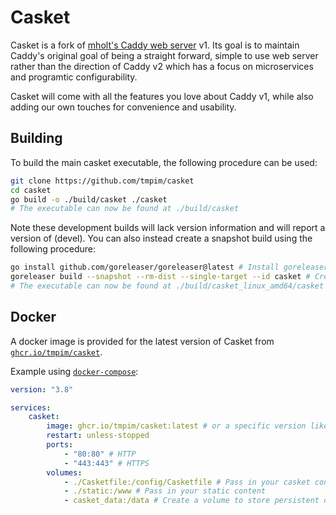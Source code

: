 # Casket

Casket is a fork of [mholt's Caddy web server](https://github.com/caddyserver/caddy) v1.
Its goal is to maintain Caddy's original goal of being a straight forward, simple
to use web server rather than the direction of Caddy v2 which has a focus on
microservices and programtic configurability.

Casket will come with all the features you love about Caddy v1, while also
adding our own touches for convenience and usability.

## Building

To build the main casket executable, the following procedure can be used:
```sh
git clone https://github.com/tmpim/casket
cd casket
go build -o ./build/casket ./casket
# The executable can now be found at ./build/casket
```

Note these development builds will lack version information and will report a version of (devel). You can also instead create a snapshot build using the following procedure:

```sh
go install github.com/goreleaser/goreleaser@latest # Install goreleaser
goreleaser build --snapshot --rm-dist --single-target --id casket # Create a snapshot build
# The executable can now be found at ./build/casket_linux_amd64/casket
```

## Docker

A docker image is provided for the latest version of Casket from [`ghcr.io/tmpim/casket`](https://ghcr.io/tmpim/casket).

Example using [`docker-compose`](https://docs.docker.com/compose/):
```yaml
version: "3.8"

services:
    casket:
        image: ghcr.io/tmpim/casket:latest # or a specific version like v1.2
        restart: unless-stopped
        ports:
            - "80:80" # HTTP
            - "443:443" # HTTPS
        volumes:
            - ./Casketfile:/config/Casketfile # Pass in your casket config
            - ./static:/www # Pass in your static content
            - casket_data:/data # Create a volume to store persistent data (e.g. certificates)
```
